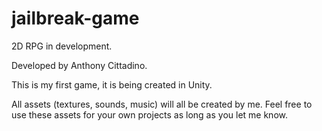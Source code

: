 # jailbreak-game
2D RPG in development.  

Developed by Anthony Cittadino.  

This is my first game, it is being created in Unity.

All assets (textures, sounds, music) will all be created by me.
Feel free to use these assets for your own projects as long as you let me know.

